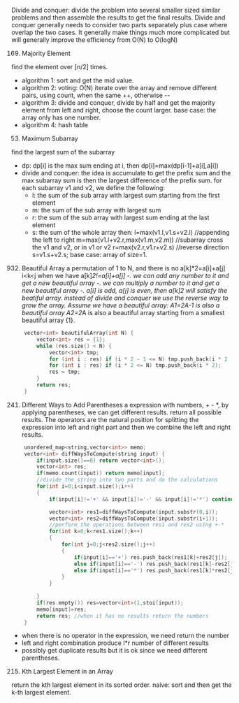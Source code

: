 Divide and conquer: divide the problem into several smaller sized similar problems and then assemble the results to get the final results.
Divide and conquer generally needs to consider two parts separately plus case where overlap the two cases. It generally make things much more complicated but will generally improve the efficiency from O(N) to O(logN)

169. Majority Element

find the element over [n/2] times.

- algorithm 1: sort and get the mid value.
- algorithm 2: voting: O(N) iterate over the array and remove different pairs, using count, when the same ++, otherwise --
- algorithm 3: divide and conquer, divide by half and get the majority element from left and right, choose the count larger. base case: the array only has one number.
- algorithm 4: hash table

53. Maximum Subarray

find the largest sum of the subarray
- dp: dp[i] is the max sum ending at i, then dp[i]=max(dp[i-1]+a[i],a[i])
- divide and conquer: 
the idea is accumulate to get the prefix sum and the max subarray sum is then the largest difference of the prefix sum.
for each subarray v1 and v2, we define the following:
  - l: the sum of the sub array with largest sum starting from the first element
  - m: the sum of the sub array with largest sum
  - r: the sum of the sub array with largest sum ending at the last element
  - s: the sum of the whole array
  then:
  l=max(v1.l,v1.s+v2.l) //appending the left to right
  m=max(v1.l+v2.r,max(v1.m,v2.m)) //subarray cross the v1 and v2, or in v1 or v2
  r=max(v2.r,v1.r+v2.s) //reverse direction
  s=v1.s+v2.s;
  base case: array of size=1.
  
932. Beautiful Array
a permutation of 1 to N, and there is no a[k]*2=a[i]+a[j] i<k<j
when we have a[k]*2!=a[i]+a[j]
-. we can add any number to it and get a new beautiful array
-. we can multiply a number to it and get a new beautiful array
-. a[i] is odd, a[j] is even, then a[k]*2 will satisfy the beatiful array.
instead of divide and conquer we use the reverse way to grow the array.
Assume we have a beautiful array:
A1=2*A-1 is also a beautiful array
A2=2*A is also a beautiful array
starting from a smallest beautiful array {1}.
```cpp
    vector<int> beautifulArray(int N) {
        vector<int> res = {1};
        while (res.size() < N) {
            vector<int> tmp;
            for (int i : res) if (i * 2 - 1 <= N) tmp.push_back(i * 2 - 1);
            for (int i : res) if (i * 2 <= N) tmp.push_back(i * 2);
            res = tmp;
        }
        return res;
    }
```

241. Different Ways to Add Parentheses
a expression with numbers, + - *, by applying parentheses, we can get different results.
return all possible results.
The operators are the natural position for splitting the expression into left and right part and then we combine the left and right results.
```cpp
    unordered_map<string,vector<int>> memo;
    vector<int> diffWaysToCompute(string input) {
        if(input.size()==0) return vector<int>();
        vector<int> res;
        if(memo.count(input)) return memo[input];
        //divide the string into two parts and do the calculations
        for(int i=0;i<input.size();i++)
        {
            if(input[i]!='+' && input[i]!='-' && input[i]!='*') continue;

            vector<int> res1=diffWaysToCompute(input.substr(0,i)); 
            vector<int> res2=diffWaysToCompute(input.substr(i+1));
            //perform the operations between res1 and res2 using +-*
            for(int k=0;k<res1.size();k++)
            {
                for(int j=0;j<res2.size();j++)
                {
                    if(input[i]=='+') res.push_back(res1[k]+res2[j]);
                    else if(input[i]=='-') res.push_back(res1[k]-res2[j]);
                    else if(input[i]=='*') res.push_back(res1[k]*res2[j]);
                }
            }
            
        }
        if(res.empty()) res=vector<int>(1,stoi(input));
        memo[input]=res;
        return res; //when it has no results return the numbers
    }
```
- when there is no operator in the expression, we need return the number
- left and right combination produce l*r number of different results
- possibly get duplicate results but it is ok since we need different parentheses.

215. Kth Largest Element in an Array

return the kth largest element in its sorted order.
naive: sort and then get the k-th largest element. 


